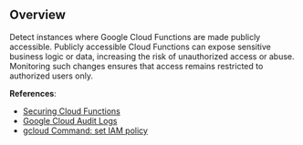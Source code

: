 ## Overview

Detect instances where Google Cloud Functions are made publicly accessible. Publicly accessible Cloud Functions can expose sensitive business logic or data, increasing the risk of unauthorized access or abuse. Monitoring such changes ensures that access remains restricted to authorized users only.

**References**:
- [Securing Cloud Functions](https://cloud.google.com/functions/docs/securing)
- [Google Cloud Audit Logs](https://cloud.google.com/logging/docs/audit)
- [gcloud Command: set IAM policy](https://cloud.google.com/sdk/gcloud/reference/functions/add-iam-policy-binding)
